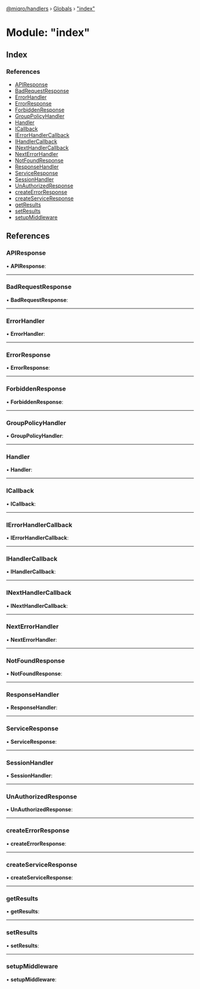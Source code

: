 [@miqro/handlers](../README.md) › [Globals](../globals.md) › ["index"](_index_.md)

# Module: "index"

## Index

### References

* [APIResponse](_index_.md#apiresponse)
* [BadRequestResponse](_index_.md#badrequestresponse)
* [ErrorHandler](_index_.md#errorhandler)
* [ErrorResponse](_index_.md#errorresponse)
* [ForbiddenResponse](_index_.md#forbiddenresponse)
* [GroupPolicyHandler](_index_.md#grouppolicyhandler)
* [Handler](_index_.md#handler)
* [ICallback](_index_.md#icallback)
* [IErrorHandlerCallback](_index_.md#ierrorhandlercallback)
* [IHandlerCallback](_index_.md#ihandlercallback)
* [INextHandlerCallback](_index_.md#inexthandlercallback)
* [NextErrorHandler](_index_.md#nexterrorhandler)
* [NotFoundResponse](_index_.md#notfoundresponse)
* [ResponseHandler](_index_.md#responsehandler)
* [ServiceResponse](_index_.md#serviceresponse)
* [SessionHandler](_index_.md#sessionhandler)
* [UnAuthorizedResponse](_index_.md#unauthorizedresponse)
* [createErrorResponse](_index_.md#createerrorresponse)
* [createServiceResponse](_index_.md#createserviceresponse)
* [getResults](_index_.md#getresults)
* [setResults](_index_.md#setresults)
* [setupMiddleware](_index_.md#setupmiddleware)

## References

###  APIResponse

• **APIResponse**:

___

###  BadRequestResponse

• **BadRequestResponse**:

___

###  ErrorHandler

• **ErrorHandler**:

___

###  ErrorResponse

• **ErrorResponse**:

___

###  ForbiddenResponse

• **ForbiddenResponse**:

___

###  GroupPolicyHandler

• **GroupPolicyHandler**:

___

###  Handler

• **Handler**:

___

###  ICallback

• **ICallback**:

___

###  IErrorHandlerCallback

• **IErrorHandlerCallback**:

___

###  IHandlerCallback

• **IHandlerCallback**:

___

###  INextHandlerCallback

• **INextHandlerCallback**:

___

###  NextErrorHandler

• **NextErrorHandler**:

___

###  NotFoundResponse

• **NotFoundResponse**:

___

###  ResponseHandler

• **ResponseHandler**:

___

###  ServiceResponse

• **ServiceResponse**:

___

###  SessionHandler

• **SessionHandler**:

___

###  UnAuthorizedResponse

• **UnAuthorizedResponse**:

___

###  createErrorResponse

• **createErrorResponse**:

___

###  createServiceResponse

• **createServiceResponse**:

___

###  getResults

• **getResults**:

___

###  setResults

• **setResults**:

___

###  setupMiddleware

• **setupMiddleware**:
